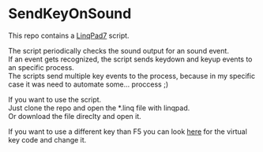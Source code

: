 # SendKeyOnSound

This repo contains a [LinqPad7](https://www.linqpad.net/LINQPad7.aspx) script.

The script periodically checks the sound output for an sound event. <br>
If an event gets recognized, the script sends keydown and keyup events to an specific process. <br>
The scripts send multiple key events to the process, because in my specific case it was need to automate some... proccess ;) <br>

If you want to use the script. <br>
Just clone the repo and open the *.linq file with linqpad. <br>
Or download the file direclty and open it. <br>

If you want to use a different key than F5 you can look [here](https://learn.microsoft.com/en-us/windows/win32/inputdev/virtual-key-codes) for the virtual key code and change it.
